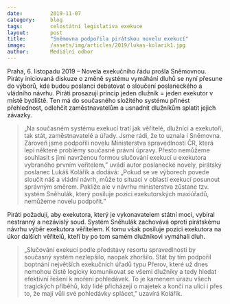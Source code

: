 ```yaml
---
date:         2019-11-07
category:     blog
tags:         celostátní legislativa exekuce  
layout:       post
title:        "Sněmovna podpořila pirátskou novelu exekucí"
image:        /assets/img/articles/2019/lukas-kolarik1.jpg
author:       Mediální odbor
---
```

>

Praha, 6. listopadu 2019 – Novela exekučního řádu prošla Sněmovnou. Piráty iniciovaná diskuze o změně systému vymáhání dluhů se nyní přesune do výborů, kde budou poslanci debatovat o sloučení poslaneckého a vládního návrhu. Piráti prosazují princip jeden dlužník = jeden exekutor v místě bydliště. Ten má do současného složitého systému přinést přehlednost, odlehčit zaměstnavatelům a usnadnit dlužníkům splatit jejich závazky.
 
> „Na současném systému exekucí tratí jak věřitelé, dlužníci a exekutoři, tak stát, zaměstnavatelé a úřady. Jsme rádi, že to uznala i Sněmovna. Zároveň jsme podpořili novelu Ministerstva spravedlnosti ČR, která lepí některé problémy současné právní úpravy. Přesto nemůžeme souhlasit s jimi navrženou formou slučování exekucí u exekutora vybraného prvním veřitelem,” uvádí autor poslanecké novely, pirátský poslanec Lukáš Kolářík a dodává: „Pokud se ve výborech povede sloučit náš a vládní návrh, může to situaci v oblasti exekucí posunout správným směrem. Pakliže ale v návrhu ministerstva zůstane tzv. systém Sněhulák, který posiluje pozici exekutorských maxiúřadů, nemůžeme novelu podpořit.” 
 
Piráti požadují, aby exekutora, který je vykonavatelem státní moci, vybíral nestranný a nezávislý soud.  Systém Sněhulák zachovává oproti pirátskému návrhu výběr exekutora věřitelem. K tomu však posiluje pozici exekutora na úkor dalších věřitelů, kteří by po tom samém dlužníkovi vymáhali dluh.

> „Slučování exekucí podle představy resortu spravedlnosti by současný systém nezlepšilo, naopak zhoršilo. Stát by tím podpořil boptnání největších exekučních úřadů typu Přerov, které už dnes nemohou čistě logicky komunikovat se všemi dlužníky a tedy hledat efektivní řešení k moření pohledávek. To je kamenem úrazu všech tragických příběhů, kdy lidé přicházejí o majetek a končí na ulici i přes to, že mají vůli své pohledávky splácet,” uzavírá Kolářík.
